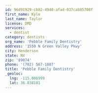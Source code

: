 ```yaml
---
id: 96d91929-cb82-4940-afad-037cab85708f
first_name: Kyle
last_name: Taylor
license: DMD
services:
  - dentist
category: dentists
org_name: 'Pebble Family Dentistry'
address: '1550 N Green Valley Pkwy'
city: Henderson
state: NV
zip: '89074'
phone: '(702) 567-1887'
title: 'Pebble Family Dentistry'
_geoloc:
  lng: -115.086999
  lat: 36.038181
---
```

